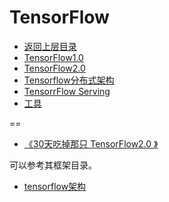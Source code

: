 # TensorFlow


* [返回上层目录](../machine-learning-framework.md)
* [TensorFlow1.0](tensorflow1.0/TensorFlow1.0.md)
* [TensorFlow2.0](TensorFlow2.0/TensorFlow2.0.md)
* [Tensorflow分布式架构](tensorflow-distributed-architecture/tensorflow-distributed-architecture.md)
* [TensorrFlow Serving](tf_serving.md)
* [工具](tools/tools.md)



==

* [《30天吃掉那只 TensorFlow2.0 》](https://github.com/lyhue1991/eat_tensorflow2_in_30_days)

可以参考其框架目录。

* [tensorflow架构](https://blog.csdn.net/stdcoutzyx/article/details/51645396)




